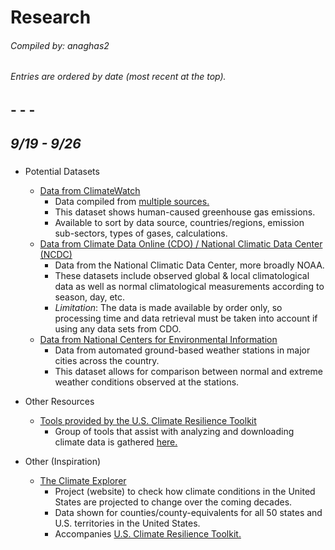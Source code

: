 # **Research**
###### Compiled by: anaghas2
###### Entries are ordered by date (most recent at the top).

## - - -

## *9/19 - 9/26*
###
- Potential Datasets
    - [Data from ClimateWatch](https://www.climatewatchdata.org/ghg-emissions?end_year=2018&start_year=1990)
        - Data compiled from [multiple sources.](https://www.climatewatchdata.org/about/faq/ghg)
        - This dataset shows human-caused greenhouse gas emissions. 
        - Available to sort by data source, countries/regions, emission sub-sectors, types of gases, calculations.
    - [Data from Climate Data Online (CDO) / National Climatic Data Center (NCDC)](https://www.ncdc.noaa.gov/cdo-web/datasets)
        - Data from the National Climatic Data Center, more broadly NOAA.
        - These datasets include observed global & local climatological data as well as normal climatological measurements according to season, day, etc.
        - _Limitation_: The data is made available by order only, so processing time and data retrieval must be taken into account if using any data sets from CDO.
    - [Data from National Centers for Environmental Information](https://www.ncei.noaa.gov/products/land-based-station/comparative-climatic-data)
        - Data from automated ground-based weather stations in major cities across the country.
        - This dataset allows for comparison between normal and extreme weather conditions observed at the stations.

- Other Resources
    - [Tools provided by the U.S. Climate Resilience Toolkit](https://toolkit.climate.gov/tools)
        - Group of tools that assist with analyzing and downloading climate data is gathered [here.](https://toolkit.climate.gov/tools?f%5B0%5D=field_tool_category%3A81)

- Other (Inspiration)
    - [The Climate Explorer](https://crt-climate-explorer.nemac.org/)
        - Project (website) to check how climate conditions in the United States are projected to change over the coming decades.
        - Data shown for counties/county-equivalents for all 50 states and U.S. territories in the United States.
        - Accompanies [U.S. Climate Resilience Toolkit.](https://toolkit.climate.gov/)


